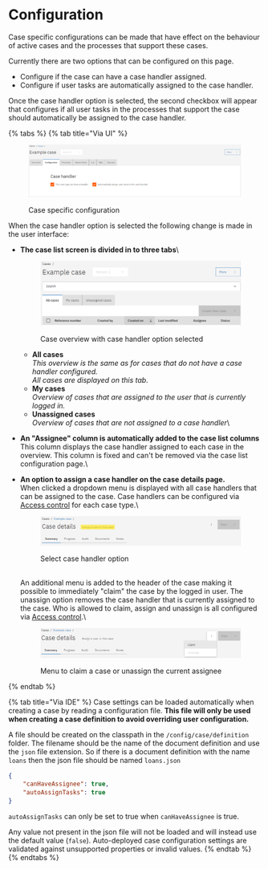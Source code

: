 # Configuration

Case specific configurations can be made that have effect on the behaviour of active cases and the processes that support these cases.

Currently there are two options that can be configured on this page.

* Configure if the case can have a case handler assigned.
* Configure if user tasks are automatically assigned to the case handler.

Once the case handler option is selected, the second checkbox will appear that configures if all user tasks in the processes that support the case should automatically be assigned to the case handler.

{% tabs %}
{% tab title="Via UI" %}
<figure><img src="../../.gitbook/assets/image (31) (1).png" alt=""><figcaption><p>Case specific configuration</p></figcaption></figure>

When the case handler option is selected the following change is made in the user interface:

*   **The case list screen is divided in to three tabs**\


    <figure><img src="../../.gitbook/assets/image (35) (1).png" alt=""><figcaption><p>Case overview with case handler option selected<br></p></figcaption></figure>

    * **All cases**\
      _This overview is the same as for cases that do not have a case handler configured._\
      _All cases are displayed on this tab._
    * **My cases**\
      _Overview of cases that are assigned to the user that is currently logged in._
    * **Unassigned cases**\
      _Overview of cases that are not assigned to a case handler_\

* **An "Assignee" column is automatically added to the case list columns**\
  This column displays the case handler assigned to each case in the overview. This column is fixed and can't be removed via the case list configuration page.\

*   **An option to assign a case handler on the case details page.**\
    When clicked a dropdown menu is displayed with all case handlers that can be assigned to the case. Case handlers can be configured via [Access control](../access-control/) for each case type.\


    <figure><img src="../../.gitbook/assets/image (36) (1).png" alt=""><figcaption><p>Select case handler option</p></figcaption></figure>

    \
    An additional menu is added to the header of the case making it possible to immediately "claim" the case by the logged in user. The unassign option removes the case handler that is currently assigned to the case. Who is allowed to claim, assign and unassign is all configured via [Access control](../access-control/).\


    <figure><img src="../../.gitbook/assets/image (37).png" alt=""><figcaption><p>Menu to claim a case or unassign the current assignee</p></figcaption></figure>
{% endtab %}

{% tab title="Via IDE" %}
Case settings can be loaded automatically when creating a case by reading a configuration file. **This file will only be used when creating a case definition to avoid overriding user configuration.**

A file should be created on the classpath in the `/config/case/definition` folder. The filename should be the name of the document definition and use the `json` file extension. So if there is a document definition with the name `loans` then the json file should be named `loans.json`

```json
{
    "canHaveAssignee": true,
    "autoAssignTasks": true
}
```

`autoAssignTasks` can only be set to true when `canHaveAssignee` is true.

Any value not present in the json file will not be loaded and will instead use the default value (`false`). Auto-deployed case configuration settings are validated against unsupported properties or invalid values.
{% endtab %}
{% endtabs %}
